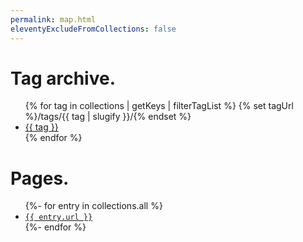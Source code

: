```yaml
---
permalink: map.html
eleventyExcludeFromCollections: false
---
```

# Tag archive.

<ul>
{% for tag in collections | getKeys | filterTagList %}
	{% set tagUrl %}/tags/{{ tag | slugify }}/{% endset %}
	<li><a href="{{ tagUrl }}" class="post-tag">{{ tag }}</a></li>
{% endfor %}
</ul>

<h1>Pages.</h1>

<ul>
	{%- for entry in collections.all %}
	<li><a href="{{ entry.url }}"><code>{{ entry.url }}</code></a></li>
	{%- endfor %}
</ul>
